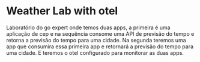 # Weather Lab with otel

Laboratório do go expert onde temos duas apps, a primeira é uma aplicação de cep e na sequência consome uma API de previsão do tempo e retorna a previsão do tempo para uma cidade.
Na segunda teremos uma app que consumira essa primeira app e retornará a previsão do tempo para uma cidade.
E teremos o otel configurado para monitorar as duas apps.
